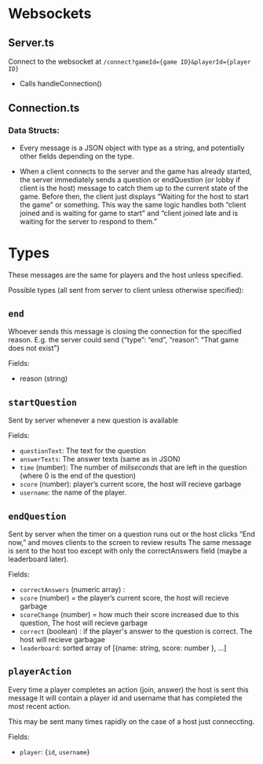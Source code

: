 # Websockets

## Server.ts
Connect to the websocket at `/connect?gameId={game ID}&playerId={player ID}`
- Calls handleConnection()

## Connection.ts

### Data Structs:


- Every message is a JSON object with type as a string, and potentially other fields depending on the type.

- When a client connects to the server and the game has already started, the server immediately sends a question or endQuestion (or lobby if client is the host) message to catch them up to the current state of the game. Before then, the client just displays “Waiting for the host to start the game” or something. This way the same logic handles both “client joined and is waiting for game to start” and “client joined late and is waiting for the server to respond to them.”

# Types

These messages are the same for players and the host unless specified.

Possible types (all sent from server to client unless otherwise specified):


## `end`

Whoever sends this message is closing the connection for the specified reason. E.g. the server could send {“type”: “end”, “reason”: “That game does not exist”}

Fields: 
- reason (string)

## `startQuestion`

Sent by server whenever a new question is available

Fields: 
- `questionText`: The text for the question
- `answerTexts`: The answer texts (same as in JSON)
- `time` (number): The number of *miliseconds* that are left in the question (where 0 is the end of the question)
- `score` (number): player’s current score, the host will recieve garbage
- `username`: the name of the player. 

## `endQuestion`

Sent by server when the timer on a question runs out or the host clicks “End now,” and moves clients to the screen to review results
The same message is sent to the host too except with only the correctAnswers field (maybe a leaderboard later).

Fields: 
- `correctAnswers` (numeric array) : 
- `score` (number) = the player’s current score, the host will recieve garbage
- `scoreChange` (number) = how much their score increased due to this question, The host will recieve garbage
- `correct` (boolean) : if the player's answer to the question is correct. The host will recieve garbagae
- `leaderboard`: sorted array of [{name: string, score: number }, …]


## `playerAction`

Every time a player completes an action (join, answer) the host is sent this message
It will contain a player id and username that has completed the most recent action.

This may be sent many times rapidly on the case of a host just conneccting. 

Fields: 
- `player`: {`id`, `username`}

